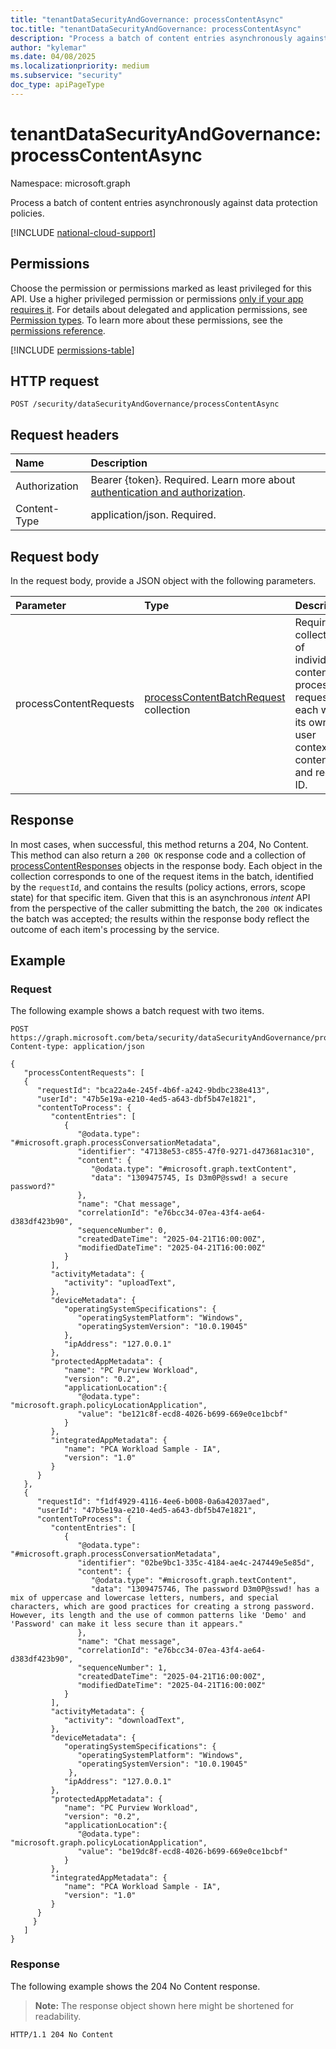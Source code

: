```yaml
---
title: "tenantDataSecurityAndGovernance: processContentAsync"
toc.title: "tenantDataSecurityAndGovernance: processContentAsync"
description: "Process a batch of content entries asynchronously against data protection policies."
author: "kylemar"
ms.date: 04/08/2025
ms.localizationpriority: medium
ms.subservice: "security"
doc_type: apiPageType
---
```


# tenantDataSecurityAndGovernance: processContentAsync

Namespace: microsoft.graph

Process a batch of content entries asynchronously against data protection policies.

[!INCLUDE [national-cloud-support](../../includes/global-only.md)]

## Permissions

Choose the permission or permissions marked as least privileged for this API. Use a higher privileged permission or permissions [only if your app requires it](/graph/permissions-overview#best-practices-for-using-microsoft-graph-permissions). For details about delegated and application permissions, see [Permission types](/graph/permissions-overview#permission-types). To learn more about these permissions, see the [permissions reference](/graph/permissions-reference).

[!INCLUDE [permissions-table](../includes/permissions/tenantdatasecurityandgovernance-processcontentasync-permissions.md)]

## HTTP request

```http
POST /security/dataSecurityAndGovernance/processContentAsync
```

## Request headers

| Name          | Description   |
| :------------ | :------------ |
|Authorization|Bearer {token}. Required. Learn more about [authentication and authorization](/graph/auth/auth-concepts).|
| Content-Type  | application/json. Required. |

## Request body

In the request body, provide a JSON object with the following parameters.

| Parameter             | Type                                                                                                       | Description                                                                                                            |
| :-------------------- | :---------------------------------------------- | :------------------------------------------------------ |
| processContentRequests| [processContentBatchRequest](../resources/processcontentbatchrequest.md) collection | Required. A collection of individual content processing requests, each with its own user context, content, and request ID. |

## Response

In most cases, when successful, this method returns a 204, No Content. This method can also return a `200 OK` response code and a collection of [processContentResponses](../resources/processcontentresponses.md) objects in the response body. Each object in the collection corresponds to one of the request items in the batch, identified by the `requestId`, and contains the results (policy actions, errors, scope state) for that specific item. Given that this is an asynchronous *intent* API from the perspective of the caller submitting the batch, the `200 OK` indicates the batch was accepted; the results within the response body reflect the outcome of each item's processing by the service.

## Example

### Request

The following example shows a batch request with two items.

```http
POST https://graph.microsoft.com/beta/security/dataSecurityAndGovernance/processContentAsync
Content-type: application/json

{
   "processContentRequests": [
   {
      "requestId": "bca22a4e-245f-4b6f-a242-9bdbc238e413",
      "userId": "47b5e19a-e210-4ed5-a643-dbf5b47e1821",
      "contentToProcess": {
         "contentEntries": [
            {
               "@odata.type": "#microsoft.graph.processConversationMetadata",
               "identifier": "47138e53-c855-47f0-9271-d473681ac310",
               "content": {
                  "@odata.type": "#microsoft.graph.textContent",
                  "data": "1309475745, Is D3m0P@sswd! a secure password?"
               },
               "name": "Chat message",
               "correlationId": "e76bcc34-07ea-43f4-ae64-d383df423b90",
               "sequenceNumber": 0,
               "createdDateTime": "2025-04-21T16:00:00Z",
               "modifiedDateTime": "2025-04-21T16:00:00Z"
            }
         ],
         "activityMetadata": {
            "activity": "uploadText",
         },
         "deviceMetadata": {
            "operatingSystemSpecifications": {
               "operatingSystemPlatform": "Windows",
               "operatingSystemVersion": "10.0.19045"
            },
            "ipAddress": "127.0.0.1"
         },
         "protectedAppMetadata": {
            "name": "PC Purview Workload",
            "version": "0.2",
            "applicationLocation":{
               "@odata.type": "microsoft.graph.policyLocationApplication",
               "value": "be121c8f-ecd8-4026-b699-669e0ce1bcbf"
            }
         },
         "integratedAppMetadata": {
            "name": "PCA Workload Sample - IA",
            "version": "1.0"
         }
      }
   },
   {
      "requestId": "f1df4929-4116-4ee6-b008-0a6a42037aed",
      "userId": "47b5e19a-e210-4ed5-a643-dbf5b47e1821",
      "contentToProcess": {
         "contentEntries": [
            {
               "@odata.type": "#microsoft.graph.processConversationMetadata",
               "identifier": "02be9bc1-335c-4184-ae4c-247449e5e85d",
               "content": {
                  "@odata.type": "#microsoft.graph.textContent",
                  "data": "1309475746, The password D3m0P@sswd! has a mix of uppercase and lowercase letters, numbers, and special characters, which are good practices for creating a strong password. However, its length and the use of common patterns like 'Demo' and 'Password' can make it less secure than it appears."
               },
               "name": "Chat message",
               "correlationId": "e76bcc34-07ea-43f4-ae64-d383df423b90",
               "sequenceNumber": 1,
               "createdDateTime": "2025-04-21T16:00:00Z",
               "modifiedDateTime": "2025-04-21T16:00:00Z"
            }
         ],
         "activityMetadata": {
            "activity": "downloadText",
         },
         "deviceMetadata": {
            "operatingSystemSpecifications": {
               "operatingSystemPlatform": "Windows",
               "operatingSystemVersion": "10.0.19045"
             },
            "ipAddress": "127.0.0.1"
         },
         "protectedAppMetadata": {
            "name": "PC Purview Workload",
            "version": "0.2",
            "applicationLocation":{
               "@odata.type": "microsoft.graph.policyLocationApplication",
               "value": "be19dc8f-ecd8-4026-b699-669e0ce1bcbf"
            }
         },
         "integratedAppMetadata": {
            "name": "PCA Workload Sample - IA",
            "version": "1.0"
         }
      }
     }
   ]
}
```

### Response

The following example shows the 204 No Content response.

> **Note:** The response object shown here might be shortened for readability.

```http
HTTP/1.1 204 No Content
```
